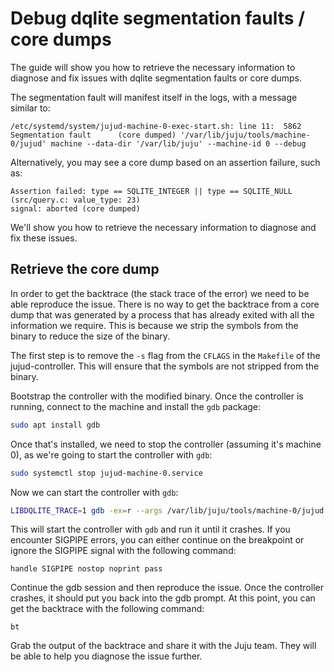 # Debug dqlite segmentation faults / core dumps

The guide will show you how to retrieve the necessary information to diagnose and fix issues with dqlite segmentation faults or core dumps.

The segmentation fault will manifest itself in the logs, with a message similar to:

```
/etc/systemd/system/jujud-machine-0-exec-start.sh: line 11:  5862 Segmentation fault      (core dumped) '/var/lib/juju/tools/machine-0/jujud' machine --data-dir '/var/lib/juju' --machine-id 0 --debug
```

Alternatively, you may see a core dump based on an assertion failure, such as:

```
Assertion failed: type == SQLITE_INTEGER || type == SQLITE_NULL (src/query.c: value_type: 23)
signal: aborted (core dumped)
```

We'll show you how to retrieve the necessary information to diagnose and fix these issues.

## Retrieve the core dump

In order to get the backtrace (the stack trace of the error) we need to be able reproduce the issue. There is no way to get the backtrace from a core dump that was generated by a process that has already exited with all the information we require. This is because we strip the symbols from the binary to reduce the size of the binary.

The first step is to remove the `-s` flag from the `CFLAGS` in the `Makefile` of the jujud-controller. This will ensure that the symbols are not stripped from the binary.

Bootstrap the controller with the modified binary. Once the controller is running, connect to the machine and install the `gdb` package:

```bash
sudo apt install gdb
```

Once that's installed, we need to stop the controller (assuming it's machine 0), as we're going to start the controller with `gdb`:

```bash
sudo systemctl stop jujud-machine-0.service
```

Now we can start the controller with `gdb`:

```bash
LIBDQLITE_TRACE=1 gdb -ex=r --args /var/lib/juju/tools/machine-0/jujud machine --data-dir "/var/lib/juju" --machine-id 0 --debug
```

This will start the controller with `gdb` and run it until it crashes. If you encounter SIGPIPE errors, you can either continue on the breakpoint or ignore the SIGPIPE signal with the following command:

```
handle SIGPIPE nostop noprint pass
```

Continue the gdb session and then reproduce the issue. Once the controller crashes, it should put you back into the gdb prompt. At this point, you can get the backtrace with the following command:

```
bt
```

Grab the output of the backtrace and share it with the Juju team. They will be able to help you diagnose the issue further.




